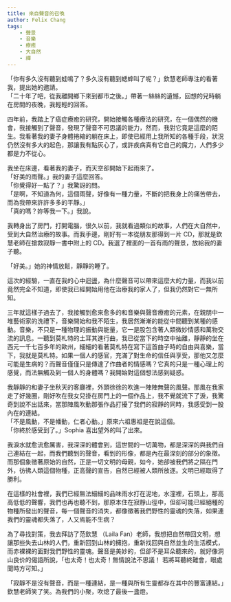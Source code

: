 ```yaml
---
title: 來自聲音的召喚
author: Felix Chang
tags:
    - 聲景
    - 音樂
    - 療癒
    - 大自然
    - 禪
---
```


「你有多久沒有聽到蛙鳴了？多久沒有聽到蟋蟀叫了呢？」欽慧老師專注的看著我，提出她的邀請。<br />
「二十年了吧，從我離開鄉下來到都市之後。」帶著一絲絲的遺憾，回想的兒時躺在房間的夜晚，我輕輕的回答。<br />

四年前，我踏上了癌症療癒的研究，開始接觸各種療法的研究，在一個偶然的機會，我接觸到了聲音，發現了聲音不可思議的能力，然而，我對它竟是這麼的陌生。我看著我的妻子身體捲縮的躺在床上，即使已經用上我所知的各種手段，狀況仍然沒有多大的起色，那讓我有點灰心了，或許疾病真有它自己的魔力，人們多少都是力不從心。

我坐在床邊，看著我的妻子，而天空卻開始下起雨來了。<br />
「好美的雨聲。」我的妻子這麼回答。<br />
「你覺得好一點了？」我驚訝的問。<br />
「是啊，不知道為何，這個雨聲，好像有一種力量，不斷的把我身上的痛苦帶去，而為我帶來許許多多的平靜。」<br />
「真的嗎？妳等我一下。」我說。

我轉身出了房門，打開電腦，很久以前，我就看過類似的故事，人們在大自然中，受到大自然治療的故事。而我手邊，剛好有一本從朋友那得到一片 CD，那就是欽慧老師在搶救寂靜一書中附上的 CD。我選了裡面的一首有雨的聲景，放給我的妻子聽。

「好美。」她的神情放鬆，靜靜的睡了。

這次的經驗，一直在我的心中迴盪，為什麼聲音可以帶來這麼大的力量，而我以前竟然完全不知道，即使我已經開始用他在治療我的家人了，但我仍然對它一無所知。

三年就這樣子過去了，我接觸到愈來愈多的和音樂與聲音療癒的元素，在親朋中一堆藝術家的洗禮下，音樂開始和我不陌生，我居然漸漸的能從中間聽到某種的感動。音樂，不只是一種物理的振動與能量，它一是股包含著人類微妙情感和萬物交流的訊息。一聽到莫札特的土耳其進行曲，我已從當下的時空中抽離，靜靜的坐在西元一千七百多年的歐州，細細的看著莫札特在寫下這首曲子時的自由與喜樂，當下，我就是莫札特。如果一個人的感官，充滿了對生命的信任與享受，那他又怎麼可能是生病的？而聲音僅僅只是傳達了作曲者的情感嗎？它真的只是一種心理上的感覺，而法無觸及到一個人的身體嗎？我開始對這個想法感到疑惑。

我靜靜的和妻子坐秋天的客廳裡，外頭徐徐的吹進一陣陣無聲的風聲。那風在我家走了好幾圈，剛好吹在我女兒掛在房門上的一個作品上，我不覺就流下了淚，我驚奇到說不出話來，當那陣風吹動那張作品打擾了我們的寂靜的同時，我感受到一股內在的連結。<br />
「不是風動，不是幡動，仁者心動。」原來六祖惠祖是在說這個。<br />
「你終於感受到了。」Sophia 喜出望外的叫了出來。

我淚水就愈流愈厲害，我深深的體會到，這世間的一切萬物，都是深深的與我們自己連結在一起，而我們聽到的聲音，看到的形像，都是內在最深刻的部分的象徵。而那個象徵著原始的自然，正是一切文明的母親，如今，她卻被我們將之隔在門外，彷彿人類這個物種，正高聲的宣告，自然已經被人類所放逐。文明已經取得了勝利。

在這樣的社會裡，我們已經無法細細的品味雨水打在泥地，水漥裡，石頭上，那高高低低的聲響，我們也再也聽不到，那原本住在寂靜山徑中，但卻可能已經絕種的物種所發出的聲音，每一個聲音的消失，都像徵著我們野性的靈魂的失落，如果連我們的靈魂都失落了，人又焉能不生病？

為了尋找對策，我去拜訪了范欽慧 （Laila Fan）老師，我想把自然帶回文明，想讓那些失去山林的人們，重新回到山林的擁抱，重新找回與自然並生的生活模式，而赤裸裸的面對我們野性的靈魂。聲音是美妙的，但卻不是耳朵聽來的，就好像洞山良价的偈語所說，「也太奇！也太奇！無情說法不思議！ 若將耳聽終難會，眼處聞時方可知。」

「寂靜不是沒有聲音，而是一種連結，是一種與所有生靈都存在其中的豐富連結。」欽慧老師笑了笑。為我們的小聚，吹熄了最後一盞燈。
